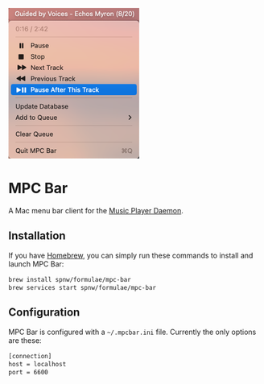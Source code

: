 ![MPC Bar](mpc-bar.png)

# MPC Bar
A Mac menu bar client for the [Music Player Daemon](https://www.musicpd.org).

## Installation
If you have [Homebrew](https://brew.sh), you can simply run these
commands to install and launch MPC Bar:

```
brew install spnw/formulae/mpc-bar
brew services start spnw/formulae/mpc-bar
```

## Configuration
MPC Bar is configured with a `~/.mpcbar.ini` file. Currently the only
options are these:

```
[connection]
host = localhost
port = 6600
```
